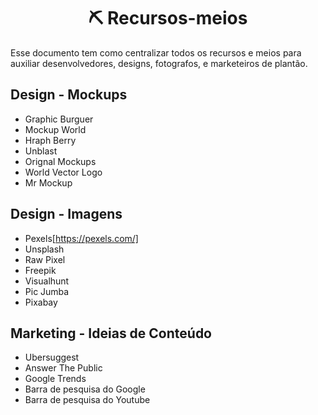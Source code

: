 <h1 align="center">⛏️ Recursos-meios </h1>
Esse documento tem como centralizar todos os recursos e meios para auxiliar desenvolvedores, designs, fotografos, e marketeiros de plantão.

## Design - Mockups
* Graphic Burguer
* Mockup World
* Hraph Berry
* Unblast
* Orignal Mockups
* World Vector Logo
* Mr Mockup

## Design - Imagens
* Pexels[https://pexels.com/]
* Unsplash
* Raw Pixel
* Freepik
* Visualhunt
* Pic Jumba
* Pixabay

## Marketing - Ideias de Conteúdo
* Ubersuggest
* Answer The Public
* Google Trends
* Barra de pesquisa do Google
* Barra de pesquisa do Youtube